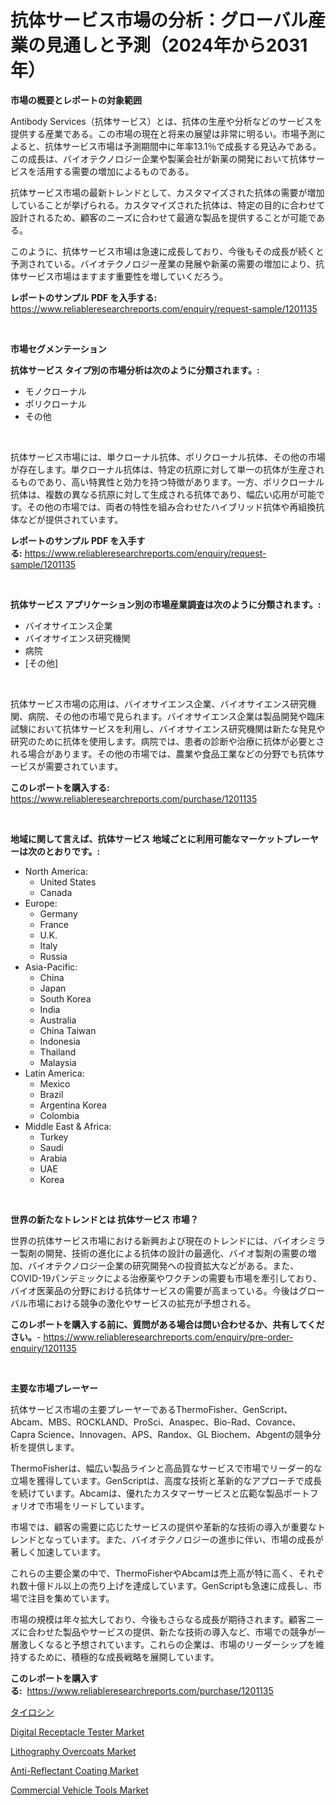 <p><h1>抗体サービス市場の分析：グローバル産業の見通しと予測（2024年から2031年）</h1></p><p><strong>市場の概要とレポートの対象範囲</strong></p>
<p><p>Antibody Services（抗体サービス）とは、抗体の生産や分析などのサービスを提供する産業である。この市場の現在と将来の展望は非常に明るい。市場予測によると、抗体サービス市場は予測期間中に年率13.1％で成長する見込みである。この成長は、バイオテクノロジー企業や製薬会社が新薬の開発において抗体サービスを活用する需要の増加によるものである。</p><p>抗体サービス市場の最新トレンドとして、カスタマイズされた抗体の需要が増加していることが挙げられる。カスタマイズされた抗体は、特定の目的に合わせて設計されるため、顧客のニーズに合わせて最適な製品を提供することが可能である。</p><p>このように、抗体サービス市場は急速に成長しており、今後もその成長が続くと予測されている。バイオテクノロジー産業の発展や新薬の需要の増加により、抗体サービス市場はますます重要性を増していくだろう。</p></p>
<p><strong>レポートのサンプル PDF を入手する:</strong> <a href="https://www.reliableresearchreports.com/enquiry/request-sample/1201135">https://www.reliableresearchreports.com/enquiry/request-sample/1201135</a></p>
<p>&nbsp;</p>
<p><strong>市場セグメンテーション</strong></p>
<p><strong>抗体サービス タイプ別の市場分析は次のように分類されます。:</strong></p>
<p><ul><li>モノクローナル</li><li>ポリクローナル</li><li>その他</li></ul></p>
<p>&nbsp;</p>
<p><p>抗体サービス市場には、単クローナル抗体、ポリクローナル抗体、その他の市場が存在します。単クローナル抗体は、特定の抗原に対して単一の抗体が生産されるものであり、高い特異性と効力を持つ特徴があります。一方、ポリクローナル抗体は、複数の異なる抗原に対して生成される抗体であり、幅広い応用が可能です。その他の市場では、両者の特性を組み合わせたハイブリッド抗体や再組換抗体などが提供されています。</p></p>
<p><strong>レポートのサンプル PDF を入手する:</strong>&nbsp;<a href="https://www.reliableresearchreports.com/enquiry/request-sample/1201135">https://www.reliableresearchreports.com/enquiry/request-sample/1201135</a></p>
<p>&nbsp;</p>
<p><strong> 抗体サービス アプリケーション別の市場産業調査は次のように分類されます。:</strong></p>
<p><ul><li>バイオサイエンス企業</li><li>バイオサイエンス研究機関</li><li>病院</li><li>[その他]</li></ul></p>
<p>&nbsp;</p>
<p><p>抗体サービス市場の応用は、バイオサイエンス企業、バイオサイエンス研究機関、病院、その他の市場で見られます。バイオサイエンス企業は製品開発や臨床試験において抗体サービスを利用し、バイオサイエンス研究機関は新たな発見や研究のために抗体を使用します。病院では、患者の診断や治療に抗体が必要とされる場合があります。その他の市場では、農業や食品工業などの分野でも抗体サービスが需要されています。</p></p>
<p><strong>このレポートを購入する:</strong>&nbsp; <a href="https://www.reliableresearchreports.com/purchase/1201135">https://www.reliableresearchreports.com/purchase/1201135</a></p>
<p>&nbsp;</p>
<p><strong>地域に関して言えば、抗体サービス 地域ごとに利用可能なマーケットプレーヤーは次のとおりです。:</strong></p>
<p><ul>
    <li>
        North America:
        <ul>
            <li>United States</li>
            <li>Canada</li>
        </ul>
    </li>
    <li>
        Europe:
        <ul>
            <li>Germany</li>
            <li>France</li>
            <li>U.K.</li>
            <li>Italy</li>
            <li>Russia</li>
        </ul>
    </li>
    <li>
        Asia-Pacific:
        <ul>
            <li>China</li>
            <li>Japan</li>
            <li>South Korea</li>
            <li>India</li>
            <li>Australia</li>
            <li>China Taiwan</li>
            <li>Indonesia</li>
            <li>Thailand</li>
            <li>Malaysia</li>
        </ul>
    </li>
    <li>
        Latin America:
        <ul>
            <li>Mexico</li>
            <li>Brazil</li>
            <li>Argentina Korea</li>
            <li>Colombia</li>
        </ul>
    </li>
    <li>
        Middle East & Africa:
        <ul>
            <li>Turkey</li>
            <li>Saudi</li>
            <li>Arabia</li>
            <li>UAE</li>
            <li>Korea</li>
        </ul>
    </li>
    </ul></p>
<p>&nbsp;</p>
<p><strong>世界の新たなトレンドとは 抗体サービス 市場？</strong></p>
<p><p>世界の抗体サービス市場における新興および現在のトレンドには、バイオシミラー製剤の開発、技術の進化による抗体の設計の最適化、バイオ製剤の需要の増加、バイオテクノロジー企業の研究開発への投資拡大などがある。また、COVID-19パンデミックによる治療薬やワクチンの需要も市場を牽引しており、バイオ医薬品の分野における抗体サービスの需要が高まっている。今後はグローバル市場における競争の激化やサービスの拡充が予想される。</p></p>
<p><strong>このレポートを購入する前に、質問がある場合は問い合わせるか、共有してください。</strong>- <a href="https://www.reliableresearchreports.com/enquiry/pre-order-enquiry/1201135">https://www.reliableresearchreports.com/enquiry/pre-order-enquiry/1201135</a></p>
<p>&nbsp;</p>
<p><strong>主要な市場プレーヤー</strong></p>
<p><p>抗体サービス市場の主要プレーヤーであるThermoFisher、GenScript、Abcam、MBS、ROCKLAND、ProSci、Anaspec、Bio-Rad、Covance、Capra Science、Innovagen、APS、Randox、GL Biochem、Abgentの競争分析を提供します。 </p><p>ThermoFisherは、幅広い製品ラインと高品質なサービスで市場でリーダー的な立場を獲得しています。GenScriptは、高度な技術と革新的なアプローチで成長を続けています。Abcamは、優れたカスタマーサービスと広範な製品ポートフォリオで市場をリードしています。</p><p>市場では、顧客の需要に応じたサービスの提供や革新的な技術の導入が重要なトレンドとなっています。また、バイオテクノロジーの進歩に伴い、市場の成長が著しく加速しています。</p><p>これらの主要企業の中で、ThermoFisherやAbcamは売上高が特に高く、それぞれ数十億ドル以上の売り上げを達成しています。GenScriptも急速に成長し、市場で注目を集めています。</p><p>市場の規模は年々拡大しており、今後もさらなる成長が期待されます。顧客ニーズに合わせた製品やサービスの提供、新たな技術の導入など、市場での競争が一層激しくなると予想されています。これらの企業は、市場のリーダーシップを維持するために、積極的な成長戦略を展開しています。</p></p>
<p><strong>このレポートを購入する:</strong>&nbsp;&nbsp;<a href="https://www.reliableresearchreports.com/purchase/1201135">https://www.reliableresearchreports.com/purchase/1201135</a></p>
<p><p><a href="https://github.com/sghwr779811674/Market-Research-Report-List-1/blob/main/6283595316.md">タイロシン</a></p><p><a href="https://issuu.com/reportprime-2/docs/digital-receptacle-tester-market-size-2030.pptx">Digital Receptacle Tester Market</a></p><p><a href="https://github.com/dringals/Market-Research-Report-List-3/blob/main/lithography-overcoats-market.md">Lithography Overcoats Market</a></p><p><a href="https://github.com/lbird53714/Market-Research-Report-List-3/blob/main/anti-reflectant-coating-market.md">Anti-Reflectant Coating Market</a></p><p><a href="https://issuu.com/reportprime-2/docs/commercial-vehicle-tools-market-size-2030.pptx">Commercial Vehicle Tools Market</a></p></p>